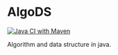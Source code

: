 # AlgoDS

[![Java CI with Maven](https://github.com/JunChen22/AlgoDS/actions/workflows/maven.yml/badge.svg)](https://github.com/JunChen22/AlgoDS/actions/workflows/maven.yml)


Algorithm and data structure in java.